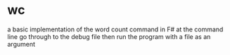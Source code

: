 # wc
a basic implementation of the word count command in F#
at the command line go through to the debug file
then run the program with a file as an argument 
